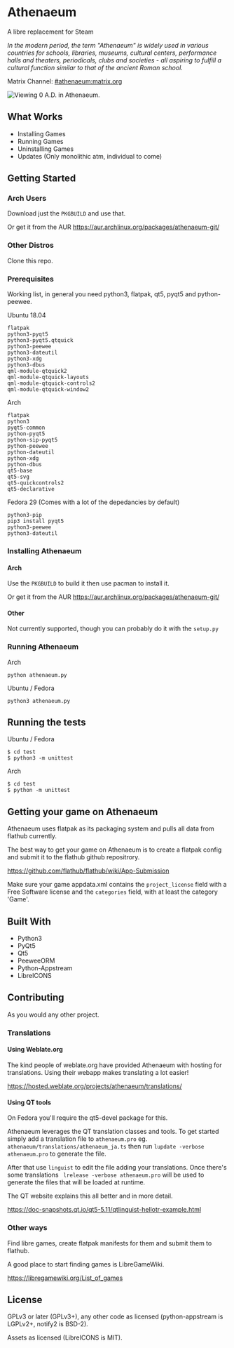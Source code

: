 # Athenaeum

A libre replacement for Steam

*In the modern period, the term "Athenaeum" is widely used in various countries for schools, libraries, museums, cultural centers, performance halls and theaters, periodicals, clubs and societies - all aspiring to fulfill a cultural function similar to that of the ancient Roman school.*

Matrix Channel: [#athenaeum:matrix.org](https://riot.im/app/#/room/#athenaeum:matrix.org)

![Viewing 0 A.D. in Athenaeum.](https://matrix.org/_matrix/media/v1/download/matrix.org/ZkKaxgNZXNSwPbHtWFesRRjT)

## What Works

* Installing Games
* Running Games
* Uninstalling Games
* Updates (Only monolithic atm, individual to come)

## Getting Started

### Arch Users

Download just the `PKGBUILD` and use that.

Or get it from the AUR https://aur.archlinux.org/packages/athenaeum-git/

### Other Distros

Clone this repo.

### Prerequisites

Working list, in general you need python3, flatpak, qt5, pyqt5 and python-peewee.

Ubuntu 18.04

```
flatpak
python3-pyqt5
python3-pyqt5.qtquick
python3-peewee
python3-dateutil
python3-xdg
python3-dbus
qml-module-qtquick2
qml-module-qtquick-layouts
qml-module-qtquick-controls2
qml-module-qtquick-window2
```

Arch

```
flatpak
python3
pyqt5-common
python-pyqt5
python-sip-pyqt5
python-peewee
python-dateutil
python-xdg
python-dbus
qt5-base
qt5-svg
qt5-quickcontrols2
qt5-declarative
```

Fedora 29 (Comes with a lot of the depedancies by default)

```
python3-pip
pip3 install pyqt5
python3-peewee
python3-dateutil
```

### Installing Athenaeum

#### Arch

Use the `PKGBUILD` to build it then use pacman to install it.

Or get it from the AUR https://aur.archlinux.org/packages/athenaeum-git/

#### Other

Not currently supported, though you can probably do it with the `setup.py`

### Running Athenaeum

Arch

```
python athenaeum.py
```

Ubuntu / Fedora

```
python3 athenaeum.py
```

## Running the tests

Ubuntu / Fedora

```
$ cd test
$ python3 -m unittest
```

Arch

```
$ cd test
$ python -m unittest
```


## Getting your game on Athenaeum

Athenaeum uses flatpak as its packaging system and pulls all data from flathub currently.

The best way to get your game on Athenaeum is to create a flatpak config and submit it to the flathub github repositrory.

https://github.com/flathub/flathub/wiki/App-Submission

Make sure your game appdata.xml contains the `project_license` field with a Free Software license and the `categories` field, with at least the category 'Game'.

## Built With

* Python3
* PyQt5
* Qt5
* PeeweeORM
* Python-Appstream
* LibreICONS

## Contributing

As you would any other project.

### Translations

#### Using Weblate.org

The kind people of weblate.org have provided Athenaeum with hosting for translations. Using their webapp makes translating a lot easier!

https://hosted.weblate.org/projects/athenaeum/translations/

#### Using QT tools

On Fedora you'll require the qt5-devel package for this.

Athenaeum leverages the QT translation classes and tools. To get started simply add a translation file to `athenaeum.pro` eg. `athenaeum/translations/athenaeum_ja.ts` then run `lupdate -verbose athenaeum.pro` to generate the file.

After that use `linguist` to edit the file adding your translations. Once there's some translations ` lrelease -verbose athenaeum.pro` will be used to generate the files that will be loaded at runtime.

The QT website explains this all better and in more detail.

https://doc-snapshots.qt.io/qt5-5.11/qtlinguist-hellotr-example.html

### Other ways

Find libre games, create flatpak manifests for them and submit them to flathub.

A good place to start finding games is LibreGameWiki.

https://libregamewiki.org/List_of_games

## License

GPLv3 or later (GPLv3+), any other code as licensed (python-appstream is LGPLv2+, notify2 is BSD-2).

Assets as licensed (LibreICONS is MIT).
